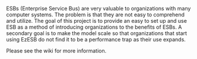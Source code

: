 ESBs (Enterprise Service Bus) are very valuable to organizations with many computer systems. The problem is that they are not easy to comprehend and utilize. The goal of this project is to provide an easy to set up and use ESB as a method of introducing organizations to the benefits of ESBs. A secondary goal is to make the model scale so that organizations that start using EzESB do not find it to be a performance trap as their use expands.

Please see the wiki for more information.
